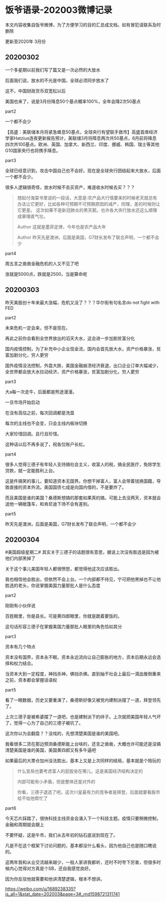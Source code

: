# 饭爷语录-202003微博记录


本文内容收集自饭爷微博，为了方便学习的目的汇总成文档，如有冒犯请联系及时删除

更新至2020年 3月份

<!--more-->

## 20200302

一个多星期以前我们写了篇又是一次必然的大放水

后面我们说，放水的不光是中国，全球必须同步放水了

这不，中国财政货币双宽松以后

美国也来了，说是3月份降息50个基点概率100%，全年会降2次50基点   

part2

一个都不会少 

【高盛：美联储本月将紧急蜂息50基点，全球央行有望联手救市】高盛首席经济学家Hatzius连夜更新报告预计，美联储3月将障息两次共50基点，6月前将降息四次共100基点。欧洲、英国、加拿大、新西兰、印度、挪威、韩国、瑞士等其他G10国家央行也将携手降息。

part3

全球已经意识到，攻击中国自己也不会好。现在是全球央行团结起来大放水，后面一个都不会少。

很多人逻辑很奇怪，放水时候不去买资产，难道收水时候去买？？？   

>   想起付海棠书里说的一段话，大意是:农产品大行情要来的时候老天就总有办法让它更好，比如各种可预期不可预期原因的减产，同理，差的时候则让它更差。 这次如果不是新冠肺炎的黑天鹅，也许各大央行放水还这么顺理成章理直气壮。
>
>   Author 这就是墨菲定律，今年也是农产品大年
>
>   Author 昨天先是澳洲，后面是美国，G7财长发布了联合声明，一个都不会少

part4

周五言之凿凿金融危机的人又不见了吧

涨就是5000点，跌就是2500，当是算命呢   

## 20200303

昨天美股创十年来最大涨幅，危机又没了？？？华尔街有句名言do not fight with FED

part2

未来危机一定会来，但不是现在。

再此之前你会看到全世界放出的滔天大水，这会进一步加剧贫富分化

国内疫情控制，为了补充中小企业现金流，国内会首先放大水，资产价格暴涨，贫富加剧分化，穷人更穷

国外疫情没法控制，外盘大跌，美国金融崩溃经济衰退，出口企业订单大幅减少，全世界都会放大水拉动经济，资产价格暴涨，贫富加剧分化，穷人更穷  

part3

大a每一次走牛，后面都是熊途漫漫。

一旦市场开始启动

在没有高估之前，每次回调都是洗盘

每次的主线也不会变，只会主线内板块切换

大家珍惜回调。且行且珍惜。

这种话以后不再多说了，祝各位账户长虹。  

part4

很多人觉得三德子有年轻人支持搞社会主义，收富人的税，搞全民医疗，免除学生贷款，就一定能胜利上台。

这是件搞笑的事儿，要知道资本无国界。你想干掉富人，富人会带着钱换国籍，导致直接的资本外流。美国国债七成是向国内借的，不是要炸了。

而且美国是谁的美国？桑德斯想搞的那套如果真的搞，可能上去没两天，资本就会送他一辆敞篷车，和肯尼迪下场不会有差别。  

part5

昨天先是澳洲，后面是美国，G7财长发布了联合声明，一个都不会少

## 20200304

#美国超级星期二# 其实关于三德子的话题很有意思，据说上次没有胜选是因为被他们内部黑掉了

关于这个事儿美国年轻人都很愤怒，都觉得他这次应该胜出。

我也相信他会胜出，但依然不会上台。一个内部都不待见，宁可把他黑掉也不让他胜选的老头，你说掌握美国力量那批人是什么态度   

part2

刚刚有小伙伴说

百姓眼里，你是县长。可是黄四郎眼里，你就是跪着要饭的。

这句话形容三德子在掌握美国力量那批人眼里的角色恰如其分   

part3

资本有几个特点

资本没有国界，资本永不眠，资本永远流向让自己膨胀的地方，资本后期永远会选择和权力结合。

当资本大到一定程度，神挡杀神，佛挡杀佛。直到抽干社会上最后一滴血推倒重来之前，资本都会掌握话语权  

part5

看了一眼数据，历史又要重演了，桑德斯好像又被党内建制派摆了一道，拜登领先了。

上次三德子是被希婆摆了一道吧，也是建制派下的绊子。上次就把美国年轻人气坏了，觉得一心为了自己的三德子被坑了。

这次你以为会翻盘？？没戏的，先想清楚美国是谁的美国吧。

我看很多二货在那边预测桑德斯能上台啥的，还言之凿凿，大概也许可能还是没搞清楚美国是谁的美国，美国黄四郎又有多牛逼吧

如果最后的大票仓加州没法胜出，基本上又是上次同样的结局，基本就是个陪玩的  

>   什么变局也要考虑富人的屁股坐在哪儿，这是美国经济结构决定的
>
>   内部可能有小矛盾，但是整体还是对外的
>
>   你看，三德子退选了吧，这次川皇最有力的竞争者是拜登，后面就要看股市给不给他帮忙了

part6

今天芯片踩踏了，很快科技主线资金会涌入下一个科技主题。疫情只要稍微控制，金融和周期就会跟上

不要怀疑，这是牛市，我们从去年初的钻石底说到现在了。

凡是不在这个框架下讨论问题的，基本都没什么看头，因为他自己也是随口瞎说的。

这两年我和从业交流越来越少，一般人家讲我都听，还时不时夸下厉害，但很多时候内心觉得对方真是个SB，还自我感觉良好。

因为你反驳他就需要和他讲清楚逻辑，根本不想讲。  

<https://weibo.com/u/1689238335?is_all=1&stat_date=202003&page=3#_rnd1598721311741>
